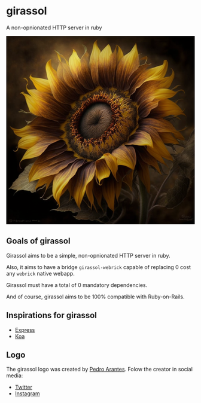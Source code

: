 # girassol
A non-opnionated HTTP server in ruby

![girassol-logo](assets/girassol.png)

## Goals of girassol

Girassol aims to be a simple, non-opnionated HTTP server in ruby.

Also, it aims to have a bridge `girassol-webrick` capable of replacing 0 cost
any `webrick` native webapp.

Girassol must have a total of 0 mandatory dependencies.

And of course, girassol aims to be 100% compatible with Ruby-on-Rails.

## Inspirations for girassol

- [Express](https://expressjs.com/)
- [Koa](https://koajs.com/)

## Logo

The girassol logo was created by [Pedro Arantes](https://github.com/arantespp).
Folow the creator in social media:

- [Twitter](https://twitter.com/arantespp)
- [Instagram](https://www.instagram.com/arantespp.art/)
